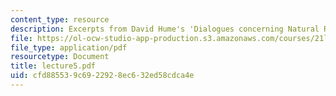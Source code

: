 ```yaml
---
content_type: resource
description: Excerpts from David Hume's 'Dialogues concerning Natural Religion'
file: https://ol-ocw-studio-app-production.s3.amazonaws.com/courses/21l-448j-darwin-and-design-fall-2003/cfd885539c6922928ec632ed58cdca4e_lecture5.pdf
file_type: application/pdf
resourcetype: Document
title: lecture5.pdf
uid: cfd88553-9c69-2292-8ec6-32ed58cdca4e
---
```

